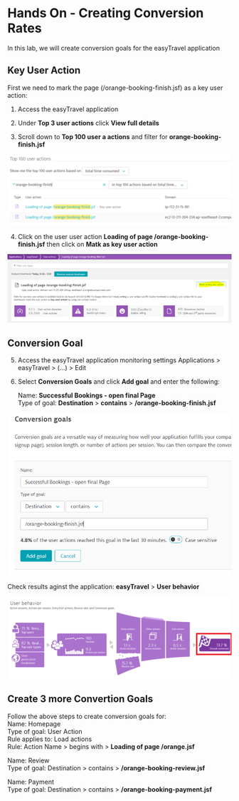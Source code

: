 # Hands On - Creating Conversion Rates

In this lab, we will create conversion goals for the easyTravel application

## Key User Action
First we need to mark the page (/orange-booking-finish.jsf) as a key user action:
1) Access the easyTravel application

2) Under **Top 3 user actions** click **View full details**

3) Scroll down to **Top 100 user a actions** and filter for **orange-booking-finish.jsf**

![Conversion Goal](/img/conversion_goal_filter.PNG)

4) Click on the user user action **Loading of page /orange-booking-finish.jsf** then click on **Matk as key user action**

![Conversion Goal](/img/conversion_goal_makua.PNG)

## Conversion Goal

5) Access the easyTravel application monitoring settings
  Applications > easyTravel > (...) > Edit

6) Select **Conversion Goals** and click **Add goal** and enter the following:

   Name: **Successful Bookings - open final Page**  
   Type of goal: **Destination** > **contains** > **/orange-booking-finish.jsf**  

![Conversion Goal](/img/conversion_goal.PNG)

Check results aginst the application: **easyTravel** > **User behavior**  

![Conversion Goal](/img/conversion_goal-done.PNG)

## Create 3 more Convertion Goals

Follow the above steps to create conversion goals for:  
  Name: Homepage  
  Type of goal: User Action  
  Rule applies to: Load actions  
  Rule: Action Name > begins with > **Loading of page /orange.jsf**  
  
  Name: Review  
  Type of goal: Destination > contains > **/orange-booking-review.jsf**  
  
  Name: Payment  
  Type of goal: Destination > contains > **/orange-booking-payment.jsf**
